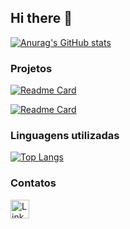 ## Hi there 👋

[![Anurag's GitHub stats](https://github-readme-stats.vercel.app/api?username=Gabzineo&show_icons=true&theme=dark)](https://github.com/anuraghazra/github-readme-stats)

### Projetos

[![Readme Card](https://github-readme-stats.vercel.app/api/pin/?username=pedrogithub1406&repo=Clone.github.io&theme=dark)](https://github.com/anuraghazra/github-readme-stats)

[![Readme Card](https://github-readme-stats.vercel.app/api/pin/?username=pedrogithub1406&repo=Gabzineo.Disney+=dark)](https://github.com/Gabzineo/Clone_disneyplus)

### Linguagens utilizadas

[![Top Langs](https://github-readme-stats.vercel.app/api/top-langs/?username=Gabzineo&layout=compact)](https://github.com/anuraghazra/github-readme-stats)

### Contatos

[<img src='https://img.shields.io/badge/LinkedIn-0077B5?style=for-the-badge&logo=linkedin&logoColor=white' alt='Linkedin' height='30'>](https://www.linkedin.com/in/gabzineo/)

